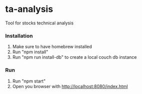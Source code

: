 # ta-analysis
Tool for stocks technical analysis

### Installation

1.  Make sure to have homebrew installed
2.  Run "npm install"
3.  Run "npm run install-db" to create a local couch db instance


### Run 

1.  Run "npm start"
2.  Open you browser with  [http://localhost:8080/index.html](http://localhost:8080/index.html)


